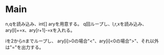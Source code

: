 # Main
n,qを読み込み、int[] aryを用意する。
q回ループし、l,r,xを読み込み、ary[l]+=x、ary[r+1]-=xを入れる。

iを2からnまでループし、
ary[i]>0の場合"<"、ary[i]<0の場合">"、それ以外は"="を出力する。
